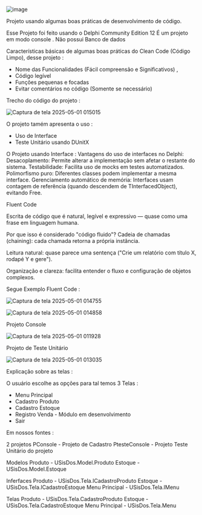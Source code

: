 ![image](https://github.com/user-attachments/assets/c9fc1697-415a-4af0-99e5-615a1c8d60da)


Projeto usando algumas boas práticas de desenvolvimento de código.

Esse Projeto foi feito usando o Delphi Community Edition 12
É um projeto em modo console .
Não possui Banco de dados

Características básicas de algumas boas práticas do  Clean Code (Código Limpo), desse projeto :

- Nome das Funcionalidades (Fácil compreensão e Significativos) ,
- Código legível
- Funções pequenas e focadas
- Evitar comentários no código (Somente se necessário)

Trecho do código do projeto :

![Captura de tela 2025-05-01 015015](https://github.com/user-attachments/assets/cd22a98a-a3f9-4c34-b27d-8de42823f16c)


O projeto tamém apresenta o uso : 
- Uso de Interface
- Teste Unitário usando DUnitX


O Projeto usando Interface : 
Vantagens do uso de interfaces no Delphi:
Desacoplamento: Permite alterar a implementação sem afetar o restante do sistema.
Testabilidade: Facilita uso de mocks em testes automatizados.
Polimorfismo puro: Diferentes classes podem implementar a mesma interface.
Gerenciamento automático de memória: Interfaces usam contagem de referência (quando descendem de TInterfacedObject), evitando Free.


Fluent Code

Escrita de código que é natural, legível e expressivo — quase como uma frase em linguagem humana.

 Por que isso é considerado "código fluido"?
Cadeia de chamadas (chaining): cada chamada retorna a própria instância.


Leitura natural: quase parece uma sentença ("Crie um relatório com título X, rodapé Y e gere").


Organização e clareza: facilita entender o fluxo e configuração de objetos complexos.


Segue Exemplo Fluent Code : 

![Captura de tela 2025-05-01 014755](https://github.com/user-attachments/assets/763c1a42-e27f-4a30-a022-01e8518358f4)

![Captura de tela 2025-05-01 014858](https://github.com/user-attachments/assets/731a9839-3cb5-4e62-89d5-6220e50a5a36)


  
Projeto Console

![Captura de tela 2025-05-01 011928](https://github.com/user-attachments/assets/0f5f1552-88c8-43b8-b1d5-4e88b46391a6)


Projeto de Teste Unitário

 ![Captura de tela 2025-05-01 013035](https://github.com/user-attachments/assets/6ac87294-e834-4156-be84-355f6ee3b0ed)
 


Explicação sobre as telas :

 

O usuário escolhe as opções para tal temos 3 Telas :
- Menu Principal
- Cadastro Produto
- Cadastro Estoque
- Registro Venda - Módulo em desenvolvimento
- Sair

Em nossos fontes :

2 projetos
PConsole - Projeto de Cadastro
PtesteConsole - Projeto Teste Unitário do projeto 
  
Modelos
Produto        - USisDos.Model.Produto
Estoque        - USisDos.Model.Estoque

Inferfaces
Produto        - USisDos.Tela.ICadastroProduto
Estoque        - USisDos.Tela.ICadastroEstoque
Menu Principal - USisDos.Tela.IMenu
  
Telas
Produto        - USisDos.Tela.CadastroProduto
Estoque        - USisDos.Tela.CadastroEstoque
Menu Principal - USisDos.Tela.Menu
  

